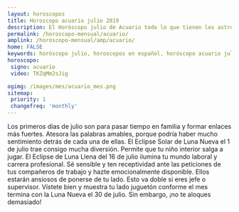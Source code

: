 ```yaml
---
layout: horoscopos
title: Horoscopo acuario julio 2019
description: El Horóscopo julio de Acuario todo lo que tienen los astros preparados para este mes, amor, trabajo, familia. Todo sobre astrologia, tarot, predicciones. Horoscopo gratis en español, predicciones y astrología.
permalink: /horoscopo-mensual/acuario/
amplink: /horoscopo-mensual/amp/acuario/
home: FALSE
keywords: horóscopo julio, horoscopos en español, horóscopo acuario julio , horóscopo esperanza gracia, horoscop, horóscopos gratis, horoscopo acuario, Tarot, Astrologia, Zodíaco, acuario, horoscopo gratis, horoscopo del mes 
horoscopo:
 signo: acuario
 video: TKZqMm2sJig

ogimg: /images/mes/acuario_mes.png
sitemap:
 priority: 1
 changefreq: 'monthly'
---
```



Los primeros días de julio son para pasar tiempo en familia y formar enlaces más fuertes. Atesora las palabras amables, porque podría haber mucho sentimiento detrás de cada una de ellas. El Eclipse Solar de Luna Nueva el 1 de julio trae consigo mucha diversión. Permite que tu niño interior salga a jugar. El Eclipse de Luna Llena del 16 de julio ilumina tu mundo laboral y carrera profesional. Sé sensible y ten receptividad ante las peticiones de tus compañeros de trabajo y hazte emocionalmente disponible. Ellos estarán ansiosos de ponerse de tu lado. Esto va doble si eres jefe o supervisor. Vístete bien y muestra tu lado juguetón conforme el mes termina con la Luna Nueva el 30 de julio. Sin embargo, ¡no te aloques demasiado!